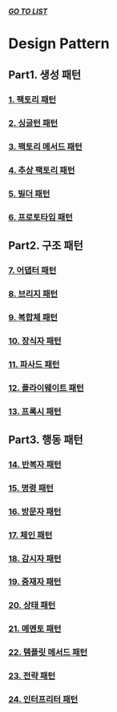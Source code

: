 ##### [GO TO LIST](../../../../../README.md)

# Design Pattern

## Part1. 생성 패턴
### [1. 팩토리 패턴](./chapter1/README.md)
### [2. 싱글턴 패턴](./chapter2/README.md)
### [3. 팩토리 메서드 패턴](./chapter3/README.md)
### [4. 추상 팩토리 패턴](./chapter4/README.md)
### [5. 빌더 패턴](./chapter5/README.md)
### [6. 프로토타입 패턴](./chapter6/README.md)

## Part2. 구조 패턴
### [7. 어댑터 패턴](./chapter7/README.md)
### [8. 브리지 패턴](./chapter8/README.md)
### [9. 복합체 패턴](./chapter9/README.md)
### [10. 장식자 패턴](./chapter10/README.md)
### [11. 파사드 패턴](./chapter11/README.md)
### [12. 플라이웨이트 패턴](./chapter12/README.md)
### [13. 프록시 패턴](./chapter13/README.md)

## Part3. 행동 패턴
### [14. 반복자 패턴](./chapter14/README.md)
### [15. 명령 패턴](./chapter15/README.md)
### [16. 방문자 패턴](./chapter16/README.md)
### [17. 체인 패턴](./chapter17/README.md)
### [18. 감시자 패턴](./chapter18/README.md)
### [19. 중재자 패턴](./chapter19/README.md)
### [20. 상태 패턴](./chapter20/README.md)
### [21. 메멘토 패턴](./chapter21/README.md)
### [22. 템플릿 메서드 패턴](./chapter22/README.md)
### [23. 전략 패턴](./chapter23/README.md)
### [24. 인터프리터 패턴](./chapter24/README.md)
